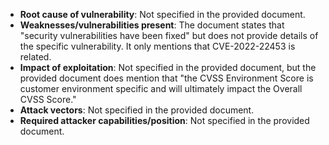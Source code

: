 - **Root cause of vulnerability**: Not specified in the provided document.
- **Weaknesses/vulnerabilities present**: The document states that "security vulnerabilities have been fixed" but does not provide details of the specific vulnerability. It only mentions that CVE-2022-22453 is related.
- **Impact of exploitation**: Not specified in the provided document, but the provided document does mention that "the CVSS Environment Score is customer environment specific and will ultimately impact the Overall CVSS Score."
- **Attack vectors**: Not specified in the provided document.
- **Required attacker capabilities/position**: Not specified in the provided document.